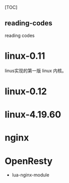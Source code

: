 [TOC]

reading-codes
---

reading codes

# linux-0.11
linus实现的第一版 linux 内核。

# linux-0.12

# linux-4.19.60


# nginx

# OpenResty
* lua-nginx-module
 
